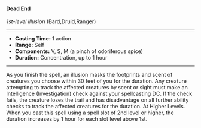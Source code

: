 #### Dead End
*1st-level illusion* (Bard,Druid,Ranger)
___
- **Casting Time:** 1 action
- **Range:** Self
- **Components:** V, S, M (a pinch of odoriferous spice)
- **Duration:** Concentration, up to 1 hour
---
As you finish the spell, an illusion
masks the footprints and scent of
creatures you choose within 30 feet
of you for the duration. Any
creature attempting to track the
affected creatures by scent or sight
must make an Intelligence
(Investigation) check against your
spellcasting DC. If the check fails, the
creature loses the trail and has
disadvantage on all further ability
checks to track the affected
creatures for the duration.
At Higher Levels. When
you cast this spell
using a spell
slot of 2nd
level or
higher,
the
duration
increases by 1
hour for each
slot level
above 1st.
